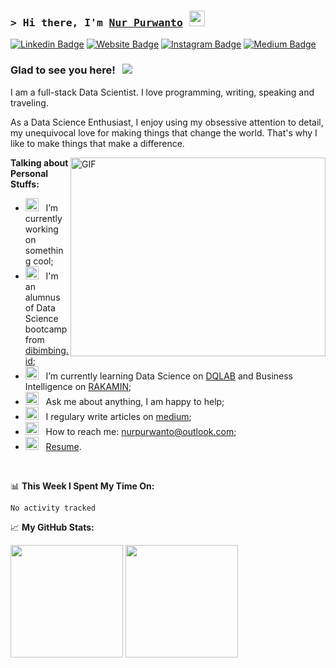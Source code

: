 ### <samp>&gt; Hi there, I'm <a href="https://gkassym.netlify.app" target="_blank">Nur Purwanto</a> <img src="https://media.giphy.com/media/hvRJCLFzcasrR4ia7z/giphy.gif" width="25"> </samp>

[![Linkedin Badge](https://img.shields.io/badge/-LinkedIn-0e76a8?style=flat-square&logo=Linkedin&logoColor=white)](https://linkedin.com/in/nurpurwanto)
[![Website Badge](https://img.shields.io/badge/Website-3b5998?style=flat-square&logo=google-chrome&logoColor=white)](https://nurpurwanto.github.io/)
[![Instagram Badge](https://img.shields.io/badge/-Instagram-e4405f?style=flat-square&logo=Instagram&logoColor=white)](https://instagram.com/nurpurwanto_ds/)
[![Medium Badge](https://img.shields.io/badge/medium-%2312100E.svg?&style=for-square&logo=medium&logoColor=white)](https://nurpurwanto.medium.com/)

### Glad to see you here! &nbsp; ![](https://visitor-badge.glitch.me/badge?page_id=nurpurwanto.nurpurwanto)

I am a full-stack Data Scientist. I love programming, writing, speaking and traveling.

As a Data Science Enthusiast, I enjoy using my obsessive attention to detail, my unequivocal love for making things that change the world. That's why I like to make things that make a difference.

<img align="right" alt="GIF" src="https://github.com/nurpurwanto/nurpurwanto/blob/main/assets/coding.gif?raw=true" width="408" height="318" />
  

**Talking about Personal Stuffs:**

- <img src="https://github.com/Gapur/Gapur/blob/main/assets/developer.gif?raw=true" width="21" />&nbsp;&nbsp; I’m currently working on something cool;
- <img src="https://github.com/Gapur/Gapur/blob/main/assets/lightning.gif?raw=true" width="21" />&nbsp;&nbsp; I'm an alumnus of Data Science bootcamp from [dibimbing.id](https://dibimbing.id/);
- <img src="https://github.com/Gapur/Gapur/blob/main/assets/lightning.gif?raw=true" width="21" />&nbsp;&nbsp; I’m currently learning Data Science on [DQLAB](https://dqlab.id/signup?referralCode=NURP5920) and Business Intelligence on [RAKAMIN](https://www.rakamin.com/);
- <img src="https://github.com/Gapur/Gapur/blob/main/assets/message.gif?raw=true" width="21" />&nbsp;&nbsp; Ask me about anything, I am happy to help;
- <img src="https://github.com/Gapur/Gapur/blob/main/assets/laptop.gif?raw=true" width="21" />&nbsp;&nbsp; I regulary write articles on [medium](https://nurpurwanto.medium.com);
- <img src="https://github.com/Gapur/Gapur/blob/main/assets/letterbox.gif?raw=true" width="21" />&nbsp;&nbsp; How to reach me: nurpurwanto@outlook.com;
- <img src="https://github.com/Gapur/Gapur/blob/main/assets/doc.gif?raw=true" width="21" />&nbsp;&nbsp; [Resume](https://drive.google.com/file/d/1hGMjLPTZNZT2QZ2J2zYmUngypjt5-anU/view?usp=sharing).

</br>

📊 **This Week I Spent My Time On:**
<!--START_SECTION:waka-->

```text
No activity tracked
```

<!--END_SECTION:waka-->


📈 **My GitHub Stats:**

<p>
  <img height="180em" src="https://github-readme-stats.vercel.app/api?username=nurpurwanto&show_icons=true&hide_border=true&&count_private=true&include_all_commits=true" />
  <img height="180em" src="https://github-readme-stats.vercel.app/api/top-langs/?username=nurpurwanto&exclude_repo=KNN-Image-Classification&show_icons=true&hide_border=true&layout=compact&langs_count=8"/>
</p>




